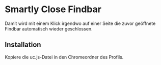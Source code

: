 # Smartly Close Findbar
Damit wird mit einem Klick irgendwo auf einer Seite die zuvor geöffnete Findbar automatisch wieder geschlossen.

## Installation
Kopiere die uc.js-Datei in den Chromeordner des Profils.